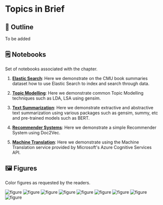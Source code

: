 # Topics in Brief

## 🔖 Outline

To be added


## 🗒️ Notebooks

Set of notebooks associated with the chapter. 

1. **[Elastic Search](https://github.com/practical-nlp/practical-nlp/blob/master/Ch7/01_ElasticSearch.ipynb)**: Here we demonstrate on the CMU book summaries dataset how to use Elastic Search to index and search through data.

2. **[Topic Modelling](https://github.com/practical-nlp/practical-nlp/blob/master/Ch7/02_TopicModelling.ipynb)**: Here we demonstrate common Topic Modelling techniques such as LDA, LSA using gensim. 

3. **[Text Summarization](http://localhost:8888/notebooks/Ch7/03_TextSummarization.ipynb)**: Here we demonstrate extractive and abstractive text summarization using various packages such as gensim, summy, etc and pre-trained models such as BERT.

4. **[Recommender Systems](https://github.com/practical-nlp/practical-nlp/blob/master/Ch7/04_RecommenderSystems.ipynb)**: Here we demonstrate a simple Recommender System using Doc2Vec.

5. **[Machine Translation](https://github.com/practical-nlp/practical-nlp/blob/master/Ch7/05_MachineTranslation.ipynb)**: Here we demonstrate using the Machine Translation service provided by Microsoft's Azure Cognitive Services API.


## 🖼️ Figures

Color figures as requested by the readers. 

![figure](https://github.com/practical-nlp/practical-nlp-figures/raw/master/figures/7-1.png)
![figure](https://github.com/practical-nlp/practical-nlp-figures/raw/master/figures/7-2.png)
![figure](https://github.com/practical-nlp/practical-nlp-figures/raw/master/figures/7-3.png)
![figure](https://github.com/practical-nlp/practical-nlp-figures/raw/master/figures/7-4.png)
![figure](https://github.com/practical-nlp/practical-nlp-figures/raw/master/figures/7-5.png)
![figure](https://github.com/practical-nlp/practical-nlp-figures/raw/master/figures/7-6.png)
![figure](https://github.com/practical-nlp/practical-nlp-figures/raw/master/figures/7-7.png)
![figure](https://github.com/practical-nlp/practical-nlp-figures/raw/master/figures/7-8.png)
![figure](https://github.com/practical-nlp/practical-nlp-figures/raw/master/figures/7-9.png)
